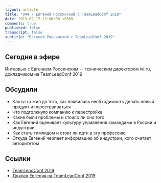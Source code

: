```yaml
---
layout: article
title: "044 - Евгений Россинский с TeamLeadConf 2019"
date: 2019-02-17 12:00:00 +0300
comments: true
published: false
transcript: false
subtitle: "Евгений Россинский с TeamLeadConf 2019"
---
```


## Сегодня в эфире

Интервью с Евгением Россинским -- техническим директором ivi.ru, докладчиком на TeamLeadConf 2019

## Обсудили

* Как ivi.ru жил до того, как появилась необходимость делать новый продукт и перестраиваться
* Что подтолкнуло компанию к перестройке
* Какие были проблемы и стоило ли оно того
* Как Евгений оценивает культуру управления командами в России и индустрии
* Как стать тимлидом и стоит ли идти в эту профессию
* Откуда Евгений черпает информацию об индустрии, кого считает авторитетом

## Ссылки

* [TeamLeadConf 2019](http://teamleadconf.ru/moscow/2019)
* [Доклад Евгения на TeamLeadConf 2019](http://teamleadconf.ru/moscow/2019/abstracts/4363)
